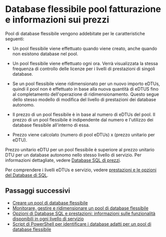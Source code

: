 <properties
    pageTitle="Prestazioni e il prezzo del pool flessibile Database SQL"
    description="Informazioni sui prezzi specifiche per i pool di database flessibile."
    services="sql-database"
    documentationCenter=""
    authors="srinia"
    manager="jhubbard"
    editor=""/>

<tags
    ms.service="sql-database"
    ms.devlang="NA"
    ms.date="05/27/2016"
    ms.author="srinia"
    ms.workload="data-management"
    ms.topic="article"
    ms.tgt_pltfrm="NA"/>


# <a name="elastic-database-pool-billing-and-pricing-information"></a>Database flessibile pool fatturazione e informazioni sui prezzi

Pool di database flessibile vengono addebitate per le caratteristiche seguenti:

- Un pool flessibile viene effettuato quando viene creato, anche quando non esistono database nel pool.
- Un pool flessibile viene effettuato ogni ora. Verrà visualizzata la stessa frequenza di controllo delle licenze per i livelli di prestazioni di singoli database.
- Se un pool flessibile viene ridimensionato per un nuovo importo eDTUs, quindi il pool non è effettuato in base alla nuova quantità di eDTUS fino al completamento dell'operazione di ridimensionamento. Questo segue dello stesso modello di modifica del livello di prestazioni dei database autonomo.


- Il prezzo di un pool flessibile è in base al numero di eDTUs del pool. Il prezzo di un pool flessibile è indipendente dal numero e l'utilizzo dei database flessibile all'interno di essa.
- Prezzo viene calcolato (numero di pool eDTUs) x (prezzo unitario per eDTU).

Prezzo unitario eDTU per un pool flessibile è superiore al prezzo unitario DTU per un database autonomo nello stesso livello di servizio. Per informazioni dettagliate, vedere [Database SQL di prezzi](https://azure.microsoft.com/pricing/details/sql-database/). 


Per comprendere i livelli eDTUs e servizio, vedere [prestazioni e le opzioni del Database di SQL](sql-database-service-tiers.md).

## <a name="next-steps"></a>Passaggi successivi

- [Creare un pool di database flessibile](sql-database-elastic-pool-create-portal.md)
- [Monitorare, gestire e ridimensionare un pool di database flessibile](sql-database-elastic-pool-manage-portal.md)
- [Opzioni di Database SQL e prestazioni: informazioni sulle funzionalità disponibili in ogni livello di servizio](sql-database-service-tiers.md)
- [Script di PowerShell per identificare i database adatti per un pool di database flessibile](sql-database-elastic-pool-database-assessment-powershell.md)
